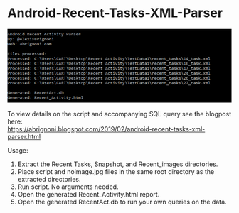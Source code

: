 # Android-Recent-Tasks-XML-Parser

![alt text](/usageData.PNG "Usage example")

To view details on the script and accompanying SQL query see the blogpost here:  
https://abrignoni.blogspot.com/2019/02/android-recent-tasks-xml-parser.html

Usage:      
1. Extract the Recent Tasks, Snapshot, and Recent_images directories.  
2. Place script and noimage.jpg files in the same root directory as the extracted directories.  
3. Run script. No arguments needed.  
4. Open the generated Recent_Activity.html report.  
5. Open the generated RecentAct.db to run your own queries on the data.
